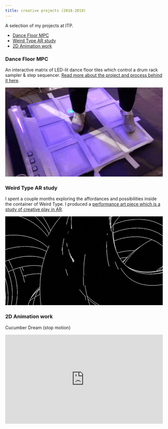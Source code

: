 ```yaml
---
title: creative projects (2018-2019)
---
```


A selection of my projects at ITP.

- [Dance Floor MPC](#dance-floor-mpc)
- [Weird Type AR study](#weird-type-ar-study)
- [2D Animation work](#2d-animation-work)


<h3 id="dance-floor-mpc">Dance Floor MPC</h3>

An interactive matrix of LED-lit dance floor tiles which control a drum rack sampler & step sequencer. [Read more about the project and process behind it here](/slices/dance-floor-mpc).

![mpc](./dance-floor-mpc.gif)


<h3 id="weird-type-ar-study">Weird Type AR study</h3>

I spent a couple months exploring the affordances and possibilities inside the container of Weird Type.
I produced a [performance art piece which is a study of creative play in AR](/slices/weird-type-ar-study).

![sample](./weird-type-sample.gif)


<h3 id="2d-animation-work">2D Animation work</h3>

Cucumber Dream (stop motion)

<div style="padding:56.25% 0 0 0;position:relative;"><iframe src="https://player.vimeo.com/video/298453001?loop=1&title=0&byline=0&portrait=0" style="position:absolute;top:0;left:0;width:100%;height:100%;" frameborder="0" webkitallowfullscreen mozallowfullscreen allowfullscreen></iframe></div><script src="https://player.vimeo.com/api/player.js"></script>
